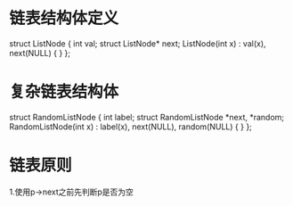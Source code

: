 # 链表结构体定义
struct ListNode {
	int val;
	struct ListNode* next;
	ListNode(int x) :
		val(x), next(NULL) {
	}
};

# 复杂链表结构体
struct RandomListNode {
    int label;
    struct RandomListNode *next, *random;
    RandomListNode(int x) :
        label(x), next(NULL), random(NULL) {
    }
};

# 链表原则
1.使用p->next之前先判断p是否为空